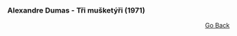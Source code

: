 ### Alexandre Dumas - Tři mušketýři (1971)


<p align="right">
  <a href="https://github.com/neostetic/maturita">Go Back</a>
</p>
